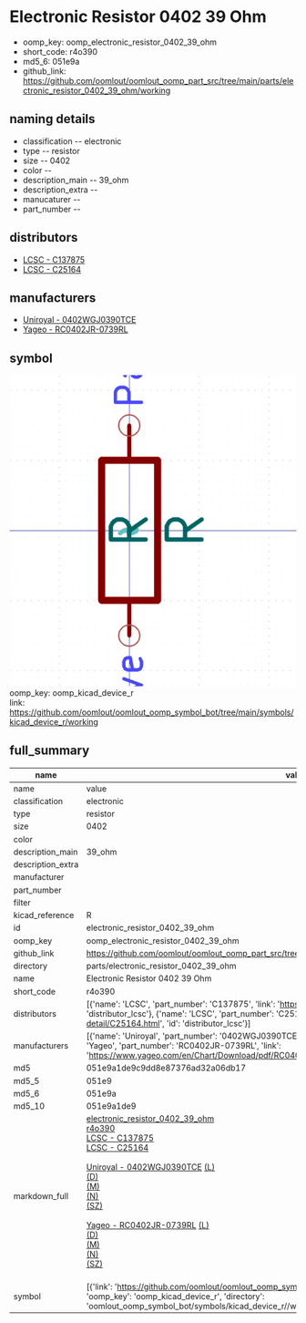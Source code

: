 # Electronic Resistor 0402 39 Ohm

  
* oomp_key: oomp_electronic_resistor_0402_39_ohm 
* short_code: r4o390
* md5_6: 051e9a  
* github_link: https://github.com/oomlout/oomlout_oomp_part_src/tree/main/parts/electronic_resistor_0402_39_ohm/working  
## naming details
* classification -- electronic
* type -- resistor
* size -- 0402
* color -- 
* description_main -- 39_ohm
* description_extra -- 
* manucaturer -- 
* part_number -- 

## distributors
* [LCSC - C137875](https://lcsc.com/product-detail/C137875.html)  
* [LCSC - C25164](https://lcsc.com/product-detail/C25164.html)  

## manufacturers
* [Uniroyal - 0402WGJ0390TCE]()  
* [Yageo - RC0402JR-0739RL](https://www.yageo.com/en/Chart/Download/pdf/RC0402JR-0739RL)  

## symbol

![](symbol/0/working/working_600.png)  
oomp_key: oomp_kicad_device_r  
link: https://github.com/oomlout/oomlout_oomp_symbol_bot/tree/main/symbols/kicad_device_r/working  


## full_summary
| name | value | 
| --- | --- | 
| name | value | 
| classification | electronic | 
| type | resistor | 
| size | 0402 | 
| color |  | 
| description_main | 39_ohm | 
| description_extra |  | 
| manufacturer |  | 
| part_number |  | 
| filter |  | 
| kicad_reference | R | 
| id | electronic_resistor_0402_39_ohm | 
| oomp_key | oomp_electronic_resistor_0402_39_ohm | 
| github_link | https://github.com/oomlout/oomlout_oomp_part_src/tree/main/parts/electronic_resistor_0402_39_ohm/working | 
| directory | parts/electronic_resistor_0402_39_ohm | 
| name | Electronic Resistor 0402 39 Ohm | 
| short_code | r4o390 | 
| distributors | [{'name': 'LCSC', 'part_number': 'C137875', 'link': 'https://lcsc.com/product-detail/C137875.html', 'id': 'distributor_lcsc'}, {'name': 'LCSC', 'part_number': 'C25164', 'link': 'https://lcsc.com/product-detail/C25164.html', 'id': 'distributor_lcsc'}] | 
| manufacturers | [{'name': 'Uniroyal', 'part_number': '0402WGJ0390TCE', 'link': '', 'id': 'manufacturer_uniroyal'}, {'name': 'Yageo', 'part_number': 'RC0402JR-0739RL', 'link': 'https://www.yageo.com/en/Chart/Download/pdf/RC0402JR-0739RL', 'id': 'manufacturer_yageo'}] | 
| md5 | 051e9a1de9c9dd8e87376ad32a06db17 | 
| md5_5 | 051e9 | 
| md5_6 | 051e9a | 
| md5_10 | 051e9a1de9 | 
| markdown_full | [electronic_resistor_0402_39_ohm](https://github.com/oomlout/oomlout_oomp_part_src/tree/main/parts/electronic_resistor_0402_39_ohm/working)<br>[r4o390](https://github.com/oomlout/oomlout_oomp_part_src/tree/main/parts/electronic_resistor_0402_39_ohm/working)<br>[LCSC - C137875<br>](https://lcsc.com/product-detail/C137875.html)[LCSC - C25164<br>](https://lcsc.com/product-detail/C25164.html)<br>[Uniroyal - 0402WGJ0390TCE]() [(L)<br>](https://www.lcsc.com/search?q=0402WGJ0390TCE)[(D)<br>](https://www.digikey.com/en/products?,keywords=0402WGJ0390TCE)[(M)<br>](https://www.mouser.com/Search/Refine?Keyword=0402WGJ0390TCE)[(N)<br>](https://www.newark.com/search?st=0402WGJ0390TCE)[(SZ)<br>](https://so.szlcsc.com/global.html?k=0402WGJ0390TCE)<br>[Yageo - RC0402JR-0739RL](https://www.yageo.com/en/Chart/Download/pdf/RC0402JR-0739RL) [(L)<br>](https://www.lcsc.com/search?q=RC0402JR-0739RL)[(D)<br>](https://www.digikey.com/en/products?,keywords=RC0402JR-0739RL)[(M)<br>](https://www.mouser.com/Search/Refine?Keyword=RC0402JR-0739RL)[(N)<br>](https://www.newark.com/search?st=RC0402JR-0739RL)[(SZ)<br>](https://so.szlcsc.com/global.html?k=RC0402JR-0739RL)<br> | 
| symbol | [{'link': 'https://github.com/oomlout/oomlout_oomp_symbol_bot/tree/main/symbols/kicad_device_r', 'oomp_key': 'oomp_kicad_device_r', 'directory': 'oomlout_oomp_symbol_bot/symbols/kicad_device_r//working/working.kicad_sym'}] | 

